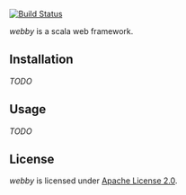 [![Build Status](https://travis-ci.org/citrum/webby.svg?branch=master)](https://travis-ci.org/citrum/webby)

_webby_ is a scala web framework.

## Installation

_TODO_

## Usage

_TODO_

## License

_webby_ is licensed under [Apache License 2.0].

  [Apache License 2.0]: http://www.apache.org/licenses/LICENSE-2.0
